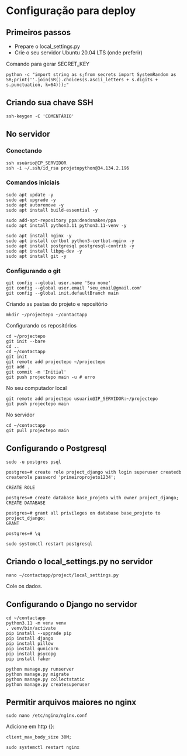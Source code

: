 # Configuração para deploy

## Primeiros passos

- Prepare o local_settings.py
- Crie o seu servidor Ubuntu 20.04 LTS (onde preferir)

Comando para gerar SECRET_KEY

```
python -c "import string as s;from secrets import SystemRandom as SR;print(''.join(SR().choices(s.ascii_letters + s.digits + s.punctuation, k=64)));"
```

## Criando sua chave SSH

```
ssh-keygen -C 'COMENTÁRIO'
```

## No servidor

### Conectando

```
ssh usuário@IP_SERVIDOR
ssh -i ~/.ssh/id_rsa projetopython@34.134.2.196
```

### Comandos iniciais

```
sudo apt update -y
sudo apt upgrade -y
sudo apt autoremove -y
sudo apt install build-essential -y

sudo add-apt-repository ppa:deadsnakes/ppa
sudo apt install python3.11 python3.11-venv -y

sudo apt install nginx -y
sudo apt install certbot python3-certbot-nginx -y
sudo apt install postgresql postgresql-contrib -y
sudo apt install libpq-dev -y
sudo apt install git -y
```

### Configurando o git

```
git config --global user.name 'Seu nome'
git config --global user.email 'seu_email@gmail.com'
git config --global init.defaultBranch main
```

Criando as pastas do projeto e repositório

```
mkdir ~/projectepo ~/contactapp
```

Configurando os repositórios

```
cd ~/projectepo
git init --bare
cd ..
cd ~/contactapp
git init
git remote add projectepo ~/projectepo
git add .
git commit -m 'Initial'
git push projectepo main -u # erro
```

No seu computador local

```
git remote add projectepo usuario@IP_SERVIDOR:~/projectepo
git push projectepo main
```

No servidor

```
cd ~/contactapp
git pull projectepo main
```

## Configurando o Postgresql

```
sudo -u postgres psql

postgres=# create role project_django with login superuser createdb createrole password 'primeiroprojeto1234';

CREATE ROLE

postgres=# create database base_projeto with owner project_django;
CREATE DATABASE

postgres=# grant all privileges on database base_projeto to project_django;
GRANT

postgres=# \q

sudo systemctl restart postgresql
```

## Criando o local_settings.py no servidor

```
nano ~/contactapp/project/local_settings.py
```

Cole os dados.

## Configurando o Django no servidor

```
cd ~/contactapp
python3.11 -m venv venv
. venv/bin/activate
pip install --upgrade pip
pip install django
pip install pillow
pip install gunicorn
pip install psycopg
pip install faker

python manage.py runserver
python manage.py migrate
python manage.py collectstatic
python manage.py createsuperuser
```

## Permitir arquivos maiores no nginx

```
sudo nano /etc/nginx/nginx.conf
```

Adicione em http {}:

```
client_max_body_size 30M;
```

```
sudo systemctl restart nginx
```